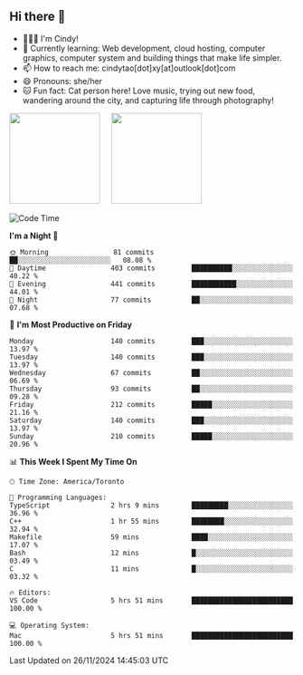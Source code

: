 ## Hi there 👋

<!--
**xinyue296/xinyue296** is a ✨ _special_ ✨ repository because its `README.md` (this file) appears on your GitHub profile.

Here are some ideas to get you started:

- 🔭 I’m currently working on ...
- 🌱 I’m currently learning ...
- 👯 I’m looking to collaborate on ...
- 🤔 I’m looking for help with ...
- 💬 Ask me about ...
- 📫 How to reach me: ...
- 😄 Pronouns: ...
- ⚡ Fun fact: ...
-->
- 👩🏻‍💻 I'm Cindy!
- 🌱 Currently learning: Web development, cloud hosting, computer graphics, computer system and building things that make life simpler.
- 📫 How to reach me: cindytao[dot]xy[at]outlook[dot]com
- 😄 Pronouns: she/her
- 🐱 Fun fact: Cat person here! Love music, trying out new food, wandering around the city, and capturing life through photography!

<!--Github Status: start-->
<div align="left">
  <img height="160em" src="https://github-readme-stats-topaz-two-25.vercel.app/api?username=xinyue296&theme=react&show_icons=true&count_private=true&include_orgs=true&hide=contribs,issues" />
    &nbsp;&nbsp;&nbsp;
  <img height="160em" src="https://github-readme-stats-cindy-taos-projects.vercel.app/api/top-langs/?username=xinyue296&theme=react&count_private=true&include_orgs=true&layout=compact" />
</div>
<!-- Github Status: end-->

<!--START_SECTION:waka-->
![Code Time](http://img.shields.io/badge/Code%20Time-182%20hrs%2037%20mins-blue)

**I'm a Night 🦉** 

```text
🌞 Morning                81 commits          ██░░░░░░░░░░░░░░░░░░░░░░░   08.08 % 
🌆 Daytime                403 commits         ██████████░░░░░░░░░░░░░░░   40.22 % 
🌃 Evening                441 commits         ███████████░░░░░░░░░░░░░░   44.01 % 
🌙 Night                  77 commits          ██░░░░░░░░░░░░░░░░░░░░░░░   07.68 % 
```
📅 **I'm Most Productive on Friday** 

```text
Monday                   140 commits         ███░░░░░░░░░░░░░░░░░░░░░░   13.97 % 
Tuesday                  140 commits         ███░░░░░░░░░░░░░░░░░░░░░░   13.97 % 
Wednesday                67 commits          ██░░░░░░░░░░░░░░░░░░░░░░░   06.69 % 
Thursday                 93 commits          ██░░░░░░░░░░░░░░░░░░░░░░░   09.28 % 
Friday                   212 commits         █████░░░░░░░░░░░░░░░░░░░░   21.16 % 
Saturday                 140 commits         ███░░░░░░░░░░░░░░░░░░░░░░   13.97 % 
Sunday                   210 commits         █████░░░░░░░░░░░░░░░░░░░░   20.96 % 
```


📊 **This Week I Spent My Time On** 

```text
🕑︎ Time Zone: America/Toronto

💬 Programming Languages: 
TypeScript               2 hrs 9 mins        █████████░░░░░░░░░░░░░░░░   36.96 % 
C++                      1 hr 55 mins        ████████░░░░░░░░░░░░░░░░░   32.94 % 
Makefile                 59 mins             ████░░░░░░░░░░░░░░░░░░░░░   17.07 % 
Bash                     12 mins             █░░░░░░░░░░░░░░░░░░░░░░░░   03.49 % 
C                        11 mins             █░░░░░░░░░░░░░░░░░░░░░░░░   03.32 % 

🔥 Editors: 
VS Code                  5 hrs 51 mins       █████████████████████████   100.00 % 

💻 Operating System: 
Mac                      5 hrs 51 mins       █████████████████████████   100.00 % 
```


 Last Updated on 26/11/2024 14:45:03 UTC
<!--END_SECTION:waka-->
